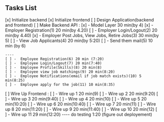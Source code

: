 ## Tasks List

[x] Initialize backend
[x] Initialize frontend
[ ] Design Application(backend and frontend)
[ ] Make Backend API :
    [x] - Model Layer 30 min(by 4)
    [x] - Employer Registration(1) 20 min(by 4.20)
    [ ] - Employer Login/Logout(2) 20 min(by 4.40)
    [x] - Employer Post Jobs, View Jobs, Retire Jobs(3) 30 min(by 5)
    [ ] - View Job Applicants(4) 20 min(by 5:20)
    [ ] - Send them mail(5) 10 min (by 6)

    ----
    [ ] -  Employee Registration(6) 20 min (7:20)
    [ ] -  Employee Login/Logout(7) 20 min(7:40)
    [ ] -  Employee Profile(Skills)(8) 20 min(8)
    [ ] -  Employee view job matchings(9) 20 min(8:20)
    [ ] -  Employee Notifications(email if job match exists)(10) 5 min(8:25)
    [ ] -  Employee apply for the job(11) 10 min(8:35)

[ ] Wire Up Frontend :
    [ ] - Wire up 1 20 min(9)
    [ ] - Wire up 2 20 min(9:20)
    [ ] - Wire up 3 20 min(9:40)
    [ ] - Wire up 4 20 min(10)
    [ ] - Wire up 5 20 min(10:20)
    [ ] - Wire up 6 20 min(10:40)
    [ ] - Wire up 7 20 min(11)
    [ ] - Wire up 8 20 min(11:20)
    [ ] - Wire up 9 20 min(11:40)
    [ ] - Wire up 10 20 min(12)
    [ ] - Wire up 11 29 min(12:20)
---- do testing
1:20 (figure out deployement)

